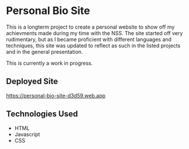 # Personal Bio Site
This is a longterm project to create a personal website to show off my achievments made during my time with the NSS.  The site started off very rudimentary, but as I became proficient with different languages and techniques, this site was updated to reflect as such in the listed projects and in the general presentation.  

This is currently a work in progress.

## Deployed Site
https://personal-bio-site-d3d59.web.app

## Technologies Used
* HTML
* Javascript
* CSS
